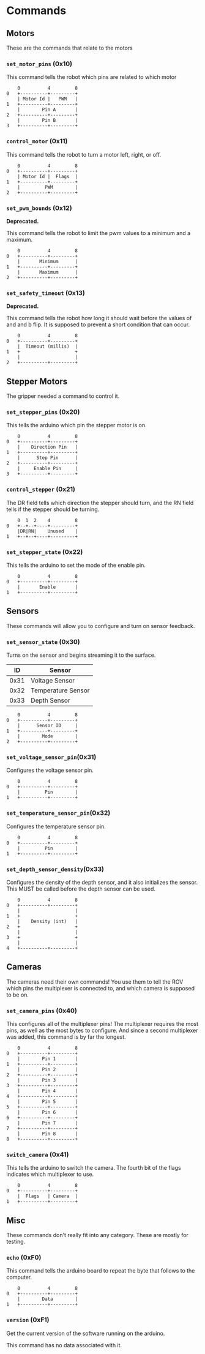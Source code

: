 # Commands

## Motors

These are the commands that relate to the motors

### `set_motor_pins` (0x10)

This command tells the robot which pins are related to which motor

```
	0          4         8
0	+----------+---------+
	| Motor Id |   PWM   |
1	+----------+---------+
	|        Pin A       |
2	+----------+---------+
	|        Pin B       |
3	+----------+---------+
```

### `control_motor` (0x11)

This command tells the robot to turn a motor left, right, or off.

```
	0          4         8
0	+----------+---------+
	| Motor Id |  Flags  |
1	+----------+---------+
	|         PWM        |
2	+----------+---------+
```

### `set_pwm_bounds` (0x12)

__Deprecated.__

This command tells the robot to limit the pwm values to a minimum
and a maximum.

```
	0          4         8
0	+----------+---------+
	|       Minimum      |
1	+----------+---------+
	|       Maximum      |
2	+----------+---------+
```

### `set_safety_timeout` (0x13)

__Deprecated.__

This command tells the robot how long it should wait before the
values of and and b flip. It is supposed to prevent a short condition
that can occur.

```
	0          4         8
0	+----------+---------+
	|  Timeout (millis)  |
1	+                    +
	|                    |
2	+----------+---------+
```

## Stepper Motors

The gripper needed a command to control it.

### `set_stepper_pins` (0x20)

This tells the arduino which pin the stepper motor is on.

```
    0          4         8
0   +----------+---------+
    |    Direction Pin   |
1   +----------+---------+
    |      Step Pin      |
2   +----------+---------+
    |     Enable Pin     |
3   +----------+---------+
```

### `control_stepper` (0x21)

The DR field tells which direction the stepper should turn, and the RN field
tells if the stepper should be turning.

```
    0  1  2    4         8
0   +--+--+----+---------+
    |DR|RN|    Unused    |
1   +--+--+----+---------+
```

### `set_stepper_state` (0x22)

This tells the arduino to set the mode of the enable pin.

```
    0          4         8
0   +----------+---------+
    |       Enable       |
1   +----------+---------+
```

## Sensors

These commands will allow you to configure and turn on sensor feedback.

### `set_sensor_state` (0x30)

Turns on the sensor and begins streaming it to the surface.

| ID |Sensor            |
|----|------------------|
|0x31|Voltage Sensor    |
|0x32|Temperature Sensor|
|0x33|Depth Sensor      |

```
	0          4         8
0	+----------+---------+
	|      Sensor ID     |
1	+----------+---------+
	|        Mode        |
2	+----------+---------+
```

### `set_voltage_sensor_pin`(0x31)

Configures the voltage sensor pin.

```
	0          4         8
0	+----------+---------+
	|         Pin        |
1	+----------+---------+
```

### `set_temperature_sensor_pin`(0x32)

Configures the temperature sensor pin.

```
	0          4         8
0	+----------+---------+
	|         Pin        |
1	+----------+---------+
```

### `set_depth_sensor_density`(0x33)

Configures the density of the depth sensor, and it also initializes the sensor.
This MUST be called before the depth sensor can be used.

```
	0          4         8
0	+----------+---------+
	|                    |
1	+                    +
	|    Density (int)   |
2	+                    +
	|                    |
3	+                    +
	|                    |
4	+----------+---------+
```


## Cameras

The cameras need their own commands! You use them to tell the ROV which pins
the multiplexer is connected to, and which camera is supposed to be on.

### `set_camera_pins` (0x40)

This configures all of the multiplexer pins! The multiplexer requires the most
pins, as well as the most bytes to configure. And since a second multiplexer was
added, this command is by far the longest.

```
    0          4         8
0   +----------+---------+
    |        Pin 1       |
1   +----------+---------+
    |        Pin 2       |
2   +----------+---------+
    |        Pin 3       |
3   +----------+---------+
    |        Pin 4       |
4   +----------+---------+
    |        Pin 5       |
5   +----------+---------+
    |        Pin 6       |
6   +----------+---------+
    |        Pin 7       |
7   +----------+---------+
    |        Pin 8       |
8   +----------+---------+
```

### `switch_camera` (0x41)

This tells the arduino to switch the camera. The fourth bit of the flags
indicates which multiplexer to use.

```
    0          4         8
0   +----------+---------+
    |  Flags   | Camera  |
1   +----------+---------+
```

## Misc

These commands don't really fit into any category. These are mostly for testing.

### `echo` (0xF0)

This command tells the arduino board to repeat the byte that follows to the
computer.

```
	0          4         8
0	+----------+---------+
	|        Data        |
1	+----------+---------+
```


### `version` (0xF1)

Get the current version of the software running on the arduino.

This command has no data associated with it.

